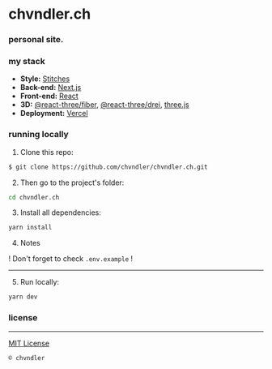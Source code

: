 # chvndler.ch

### **personal site**.

### my stack

- **Style:** [Stitches](https://stitches.dev/)
- **Back-end:** [Next.js](https://nextjs.org/)
- **Front-end:** [React](https://reactjs.org/)
- **3D:** [@react-three/fiber](), [@react-three/drei](), [three.js]()
- **Deployment:** [Vercel](https://vercel.com/)

### running locally

1. Clone this repo:

```sh
$ git clone https://github.com/chvndler/chvndler.ch.git
```

2. Then go to the project's folder:

```sh
cd chvndler.ch
```

3. Install all dependencies:

```sh
yarn install
```

4. Notes

! Don't forget to check `.env.example` !

---

5. Run locally:

```sh
yarn dev
```

### license

---

[MIT License]()

`© chvndler`
